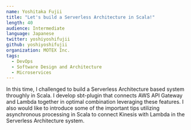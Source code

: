 ```yaml
---
name: Yoshitaka Fujii
title: "Let's build a Serverless Architecture in Scala!"
length: 40
audience: Intermediate
language: Japanese
twitter: yoshiyoshifujii
github: yoshiyoshifujii
organization: MOTEX Inc.
tags:
  - DevOps
  - Software Design and Architecture
  - Microservices
---
```

In this time, I challenged to build a Serverless Architecture based system throughly in Scala.
I develop sbt-plugin that connects AWS API Gateway and Lambda together in optimal combination leveraging these features.
I also would like to introduce some of the important tips utilizing asynchronous processing in Scala to connect Kinesis with Lambda in the Serverless Architecture system.
